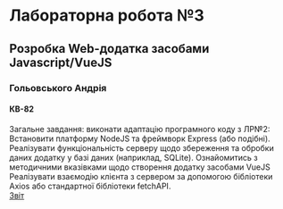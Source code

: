 <h1> Лабораторна робота №3 </h1>
<h2> Розробка Web-додатка засобами Javascript/VueJS </h3>

<h3> Гольовського Андрія </h3>
<h4> КВ-82 </h4>
<div>
Загальне завдання: виконати адаптацію програмного коду з ЛР№2:
Встановити платформу NodeJS та фреймворк Express (або подібні). 
Реалізувати функціональність серверу щодо збереження та обробки даних додатку у базі даних (наприклад, SQLite).
Ознайомитись з методичними вказівками щодо створення додатку засобами VueJS
Реалізувати взаємодію клієнта з сервером за допомогою бібліотеки Axios або стандартної бібліотеки fetchAPI.
<div>
<a href="https://docs.google.com/document/d/1ViLDtJvWop08qJMgL-VL83JSNKItoWTVNeLAi_ShVC4/edit?usp=sharing">Звіт</a>
